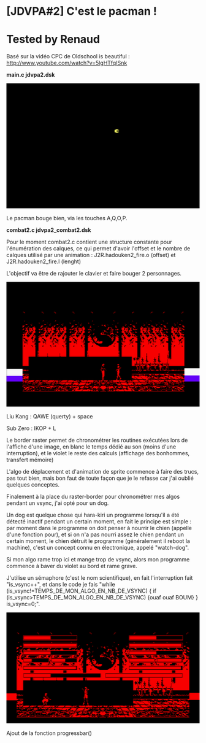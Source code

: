 # [JDVPA#2] C'est le pacman !
# Tested by Renaud

Basé sur la vidéo CPC de Oldschool is beautiful : http://www.youtube.com/watch?v=5lgHTfqISnk

__main.c jdvpa2.dsk__

![JDVPA2.dsk.png](JDVPA2.dsk.png)

Le pacman bouge bien, via les touches A,Q,O,P.

__combat2.c jdvpa2_combat2.dsk__

Pour le moment combat2.c contient une structure constante pour l'énumération des calques, ce qui permet d'avoir l'offset et le nombre de calques utilisé par une animation : J2R.hadouken2_fire.o (offset) et J2R.hadouken2_fire.l (lenght)

L'objectif va être de rajouter le clavier et faire bouger 2 personnages.

![JDVPA2_COMBAT2.dsk.png](JDVPA2_COMBAT2.dsk.png)

Liu Kang : QAWE (querty) + space

Sub Zero : IKOP + L

Le border raster permet de chronométrer les routines exécutées lors de l'affiche d'une image, en blanc le temps dédié au son (moins d'une interruption), et le violet le reste des calculs (affichage des bonhommes, transfert mémoire)

L'algo de déplacement et d'animation de sprite commence à faire des trucs, pas tout bien, mais bon faut de toute façon que je le refasse car j'ai oublié quelques conceptes.

Finalement à la place du raster-border pour chronométrer mes algos pendant un vsync, j'ai opté pour un dog.

Un dog est quelque chose qui hara-kiri un programme lorsqu'il a été détecté inactif pendant un certain moment, en fait
 le principe est simple : par moment dans le programme on doit penser à nourrir le chien (appelle d'une fonction pour), et si on n'a pas nourri assez le chien pendant un certain moment, le chien détruit le programme (généralement il reboot la machine), c'est un concept connu en électronique, appelé "watch-dog".

Si mon algo rame trop ici et mange trop de vsync, alors mon programme commence à baver du violet au bord et rame grave.

J'utilise un sémaphore (c'est le nom scientifique), en fait l'interruption fait "is_vsync++", et dans le code je fais "while (is_vsync!=TEMPS_DE_MON_ALGO_EN_NB_DE_VSYNC) { if (is_vsync>TEMPS_DE_MON_ALGO_EN_NB_DE_VSYNC) {ouaf ouaf BOUM} } is_vsync=0;".

![JDVPA2_COMBAT2-progressbar.dsk.png](JDVPA2_COMBAT2-progressbar.dsk.png)

Ajout de la fonction progressbar()
